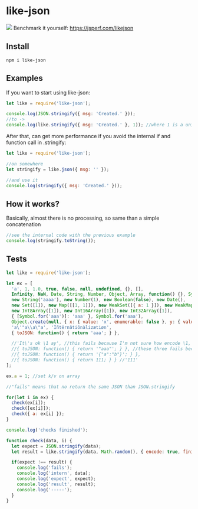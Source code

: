 # like-json

![](https://vgy.me/MsY6dd.png)
Benchmark it yourself: https://jsperf.com/likejson

## Install
```
npm i like-json
```

## Examples
If you want to start using like-json:
```javascript
let like = require('like-json');

console.log(JSON.stringify({ msg: 'Created.' }));
//to ->
console.log(like.stringify({ msg: 'Created.' }, 1)); //where 1 is a unique id for this struct
```

After that, can get more performance if you avoid the internal if and function call in .stringify:
```javascript
let like = require('like-json');

//on somewhere
let stringify = like.json({ msg: '' });

//and use it
console.log(stringify({ msg: 'Created.' }));
```

## How it works?
Basically, almost there is no processing, so same than a simple concatenation
```javascript
//see the internal code with the previous example
console.log(stringify.toString());
```

## Tests
```javascript
let like = require('like-json');

let ex = [
  'a', 1, 1.0, true, false, null, undefined, {}, [],
  Infinity, NaN, Date, String, Number, Object, Array, function() {}, Symbol,
  new String('aaaa'), new Number(1), new Boolean(false), new Date(),
  new Set([1]), new Map([[1, 1]]), new WeakSet([{ a: 1 }]), new WeakMap([[{ a: 1 }, 1]]),
  new Int8Array([1]), new Int16Array([1]), new Int32Array([1]),
  { [Symbol.for('aaa')]: 'aaa' }, Symbol.for('aaa'),
  Object.create(null, { x: { value: 'x', enumerable: false }, y: { value: 'y', enumerable: true } }),
  'a\'"a\\a\"a', 'Iñtërnâtiônàlizætiøn', 
  { toJSON: function() { return 'aaa'; } },

  //'It\'s ok \1 ay', //this fails because I'm not sure how encode \1, \4, etc properly and optimized way
  //{ toJSON: function() { return '"aaa"'; } }, //these three fails because toJSON behaviour is very simple (only strings)
  //{ toJSON: function() { return '{"a":"b"}'; } },
  //{ toJSON: function() { return 111; } } //'111'
];

ex.a = 1; //set k/v on array

//"fails" means that no return the same JSON than JSON.stringify

for(let i in ex) {
  check(ex[i]);
  check([ex[i]]);
  check({ a: ex[i] });
}

console.log('checks finished');

function check(data, i) {
  let expect = JSON.stringify(data);
  let result = like.stringify(data, Math.random(), { encode: true, finite: true });

  if(expect !== result) {
    console.log('fails');
    console.log('intern', data);
    console.log('expect', expect);
    console.log('result', result);
    console.log('-----');
  }
}

```
